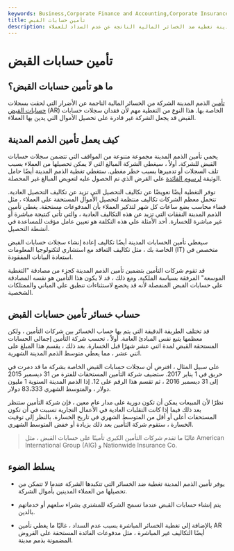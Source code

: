 ```yaml
---
keywords: Business,Corporate Finance and Accounting,Corporate Insurance
title: تأمين حسابات القبض
description: يوفر تأمين الذمم المدينة تغطية ضد الخسائر المالية الناتجة عن عدم السداد للعملاء.
---
```


# تأمين حسابات القبض
## ما هو تأمين حسابات القبض؟

[تأمين](/insurance) الذمم المدينة الشركة من الخسائر المالية الناجمة عن الأضرار التي لحقت بسجلات [حسابات القبض](/accountsreceivable) (AR) الخاصة بها. هذا النوع من التغطية مهم لأن فقدان سجلات حسابات القبض قد يجعل الشركة غير قادرة على تحصيل الأموال التي يدين بها العملاء.

## كيف يعمل تأمين الذمم المدينة

يحمي تأمين الذمم المدينة مجموعة متنوعة من المواقف التي تتضمن سجلات حسابات القبض للشركة. أولاً ، سيغطي الشركة المبالغ التي لا يمكن تحصيلها من العملاء بسبب تلف السجلات أو تدميرها بسبب خطر مغطى. ستغطي تغطية الذمم المدينة أيضًا حامل الوثيقة [لرسوم الفائدة](/interest) على القرض الذي تم الحصول عليه لتعويض المبالغ غير المحصلة.

توفر التغطية أيضًا تعويضًا عن تكاليف التحصيل التي تزيد عن تكاليف التحصيل العادية. تتحمل معظم الشركات تكاليف منتظمة لتحصيل الأموال المستحقة على العملاء ، مثل قضاء محاسب بضع ساعات كل شهر لتذكير العملاء بأن المدفوعات مستحقة. يغطي تأمين الذمم المدينة النفقات التي تزيد عن هذه التكاليف العادية ، والتي تأتي كنتيجة مباشرة أو غير مباشرة للخسارة. أحد الأمثلة على هذه التكلفة هو تعيين عامل مؤقت للمساعدة في أنشطة التحصيل.

سيغطي تأمين الحسابات المدينة أيضًا تكاليف إعادة إنشاء سجلات حسابات القبض الخاصة بك ، مثل تكاليف التعاقد مع استشاري لتكنولوجيا المعلومات (IT) متخصص في استعادة البيانات المفقودة.

قد تقوم شركات التأمين بتضمين تأمين الذمم المدينة كجزء من مصادقة "التغطية الموسعة" المرفقة بسياسة الملكية. ومع ذلك ، قد لا يكون هذا التأمين هو نفسه المصادقة على حسابات القبض المنفصلة لأنه قد يخضع لاستثناءات تنطبق على المباني والممتلكات الشخصية.

## حساب خسائر تأمين حسابات القبض

قد تختلف الطريقة الدقيقة التي يتم بها حساب الخسائر بين شركات التأمين ، ولكن معظمها يتبع نفس المبادئ العامة. أولاً ، تحسب شركة التأمين إجمالي الحسابات المستحقة القبض لمدة اثني عشر شهرًا قبل الخسارة. بعد ذلك ، يقسم هذا المبلغ على اثني عشر ، مما يعطي متوسط الذمم المدينة الشهرية.

على سبيل المثال ، افترض أن سجلات حسابات القبض الخاصة بشركة ما قد دمرت في حريق في 1 يناير 2017. ستضيف شركة التأمين المستحقات للفترة من 31 ديسمبر 2015 إلى 31 ديسمبر 2016 ، ثم تقسم هذا الرقم على 12. إذا الذمم المدينة السنوية 1 مليون دولار ، والمتوسط الشهري 83،333 دولار.

نظرًا لأن المبيعات يمكن أن تكون دورية على مدار عام معين ، فإن شركة التأمين ستنظر بعد ذلك فيما إذا كانت التقلبات العادية في الأعمال التجارية تسببت في أن تكون المستحقات أعلى أو أقل من المتوسط الشهري في تاريخ الخسارة. بالنظر إلى توقيت الخسارة ، ستقوم شركة التأمين بعد ذلك بزيادة أو خفض المتوسط الشهري.

> غالبًا ما تقدم شركات التأمين الكبرى تأمينًا على حسابات القبض ، مثل American International Group (AIG) و Nationwide Insurance Co.

>

## يسلط الضوء

- يوفر تأمين الذمم المدينة تغطية ضد الخسائر التي تتكبدها الشركة عندما لا تتمكن من تحصيلها من العملاء المدينين بأموال الشركة.

- يتم إنشاء حسابات القبض عندما تسمح الشركة للمشتري بشراء سلعهم أو خدماتهم بالدين.

- بالإضافة إلى تغطية الخسائر المباشرة بسبب عدم السداد ، غالبًا ما يغطي تأمين AR أيضًا التكاليف غير المباشرة ، مثل مدفوعات الفائدة المستحقة على القروض المضمونة بذمم مدينة.

